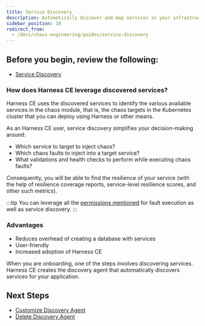 ```yaml
---
title: Service Discovery
description: Automatically discover and map services in your infrastructure for targeted chaos engineering
sidebar_position: 10
redirect_from:
  - /docs/chaos-engineering/guides/service-discovery
---
```


## Before you begin, review the following:

- [Service Discovery](/docs/platform/service-discovery/)

### How does Harness CE leverage discovered services?

Harness CE uses the discovered services to identify the various available services in the chaos module, that is, the chaos targets in the Kubernetes cluster that you can deploy using Harness or other means.

As an Harness CE user, service discovery simplifies your decision-making around:

- Which service to target to inject chaos?
- Which chaos faults to inject into a target service?
- What validations and health checks to perform while executing chaos faults?

Consequently, you will be able to find the resilience of your service (with the help of resilience coverage reports, service-level resilience scores, and other such metrics).

:::tip
You can leverage all the [permissions mentioned](/docs/chaos-engineering/security/security-templates/openshift-scc#run-service-account-as-a-cluster-admin) for fault execution as well as service discovery.
:::

### Advantages

- Reduces overhead of creating a database with services
- User-friendly
- Increased adoption of Harness CE

When you are onboarding, one of the steps involves discovering services. Harness CE creates the discovery agent that automatically discovers services for your application.

## Next Steps

- [Customize Discovery Agent](/docs/platform/service-discovery/#customize-discovery-agent)
- [Delete Discovery Agent](/docs/platform/service-discovery/#delete-discovery-agent)
